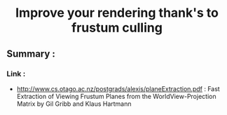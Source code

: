 <center> <h1>Improve your rendering thank's to frustum culling</h1> </center>

## Summary :

### Link :
- http://www.cs.otago.ac.nz/postgrads/alexis/planeExtraction.pdf : Fast Extraction of Viewing Frustum Planes from the WorldView-Projection Matrix by Gil Gribb and Klaus Hartmann
